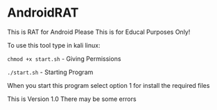 # AndroidRAT
This is RAT for Android Please This is for Educal Purposes Only!


To use this tool type in kali linux:

`chmod +x start.sh` - Giving Permissions

`./start.sh` - Starting Program

When you start this program select option 1 for install the required files

This is Version 1.0
There may be some errors
